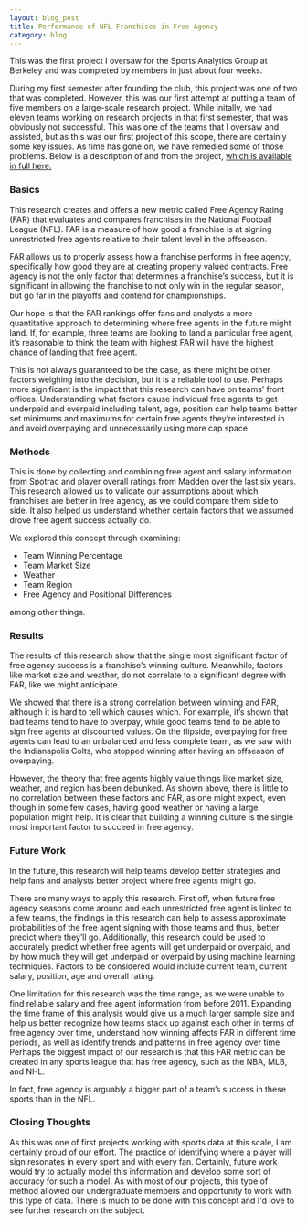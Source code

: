 ```yaml
---
layout: blog_post
title: Performance of NFL Franchises in Free Agency
category: blog
---
```


This was the first project I oversaw for the Sports Analytics Group at Berkeley and was completed by members in just about four weeks.

During my first semester after founding the club, this project was one of two that was completed. However, this was our first attempt at putting a team of five members on a large-scale research project. While initally, we had eleven teams working on research projects in that first semester, that was obviously not successful. This was one of the teams that I oversaw and assisted, but as this was our first project of this scope, there are certainly some key issues. As time has gone on, we have remedied some of those problems. Below is a description of and from the project, [which is available in full here.](https://drive.google.com/open?id=1pOVSD51s25VcK4ZoncMqx4FN1P4TIR49)

### Basics

This research creates and offers a new metric called Free Agency Rating (FAR) that evaluates and compares franchises in the National Football League (NFL). FAR is a measure of how good a franchise is at signing unrestricted free agents relative to their talent level in the offseason. 

FAR allows us to properly assess how a franchise performs in free agency, specifically how good they are at creating properly valued contracts. Free agency is not the only factor that determines a franchise’s success, but it is significant in allowing the franchise to not only win in the regular season, but go far in the playoffs and contend for championships.

Our hope is that the FAR rankings offer fans and analysts a more quantitative approach to determining where free agents in the future might land. If, for example, three teams are looking to land a particular free agent, it’s reasonable to think the team with highest FAR will have the highest chance of landing that free agent.

This is not always guaranteed to be the case, as there might be other factors weighing into the decision, but it is a reliable tool to use. Perhaps more significant is the impact that this research can have on teams’ front offices. Understanding what factors cause individual free agents to get underpaid and overpaid including talent, age, position can help teams better set minimums and maximums for certain free agents they’re interested in and avoid overpaying and unnecessarily using more cap space.

### Methods

This is done by collecting and combining free agent and salary information from Spotrac and player overall ratings from Madden over the last six years. This research allowed us to validate our assumptions about which franchises are better in free agency, as we could compare them side to side. It also helped us understand whether certain factors that we assumed drove free agent success actually do. 

We explored this concept through examining:
* Team Winning Percentage
* Team Market Size
* Weather
* Team Region
* Free Agency and Positional Differences

among other things.

### Results

The results of this research show that the single most significant factor of free agency success is a franchise’s winning culture. Meanwhile, factors like market size and weather, do not correlate to a significant degree with FAR, like we might anticipate.

We showed that there is a strong correlation between winning and FAR, although it is hard to tell which causes which. For example, it’s shown that bad teams tend to have to overpay, while good teams tend to be able to sign free agents at discounted values. On the flipside, overpaying for free agents can lead to an unbalanced and less complete team, as we saw with the Indianapolis Colts, who stopped winning after having an offseason of overpaying.

However, the theory that free agents highly value things like market size, weather, and region has been debunked. As shown above, there is little to no correlation between these factors and FAR, as one might expect, even though in some few cases, having good weather or having a large population might help. It is clear that building a winning culture is the single
most important factor to succeed in free agency.

### Future Work

In the future, this research will help teams
develop better strategies and help fans and analysts better project where free agents might go. 

There are many ways to apply this research. First off, when future free agency seasons come around and each unrestricted free agent is linked to a few teams, the findings in this research can help to assess approximate probabilities of the free agent signing with those teams and thus, better predict where they’ll go. Additionally, this research could be used to accurately predict whether free agents will get underpaid or overpaid, and by how much they will get underpaid or overpaid by using machine learning techniques. Factors to be considered would include current team, current salary, position, age and overall rating. 

One limitation for this research was the time range, as we were unable to find reliable salary and free agent information from before 2011. Expanding the time frame of this analysis would give us a much larger sample size and help us better recognize how teams stack up against each other in terms of free agency over time, understand how winning affects FAR in different time periods, as well as identify trends and patterns in free agency over time. Perhaps the biggest impact of our research is that this FAR metric can be created in any sports league that has free agency, such as the NBA, MLB, and NHL.

In fact, free agency is arguably a bigger part of a team’s success in these sports than in the NFL.


### Closing Thoughts

As this was one of first projects working with sports data at this scale, I am certainly proud of our effort. The practice of identifying where a player will sign resonates in every sport and with every fan. Certainly, future work would try to actually model this information and develop some sort of accuracy for such a model. As with most of our projects, this type of method allowed our undergraduate members and opportunity to work with this type of data. There is much to be done with this concept and I'd love to see further research on the subject.
